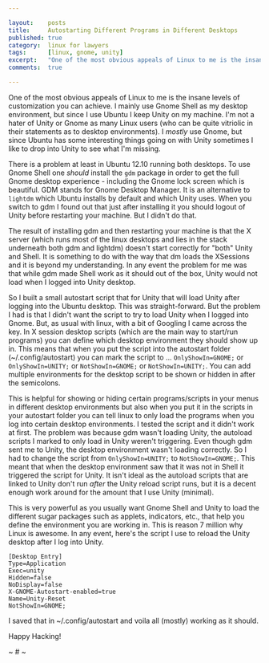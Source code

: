 ```yaml
---

layout:    posts
title:     Autostarting Different Programs in Different Desktops
published: true
category:  linux for lawyers
tags:      [linux, gnome, unity]
excerpt:   "One of the most obvious appeals of Linux to me is the insane levels of customization you can achieve. I mainly use Gnome Shell as my desktop environment, but since I use Ubuntu I keep Unity on my machine. This is how I start different programs when logging into different desktops."
comments:  true

---
```


One of the most obvious appeals of Linux to me is the insane levels of customization you can achieve. I mainly use Gnome Shell as my desktop environment, but since I use Ubuntu I keep Unity on my machine. I'm not a hater of Unity or Gnome as many Linux users (who can be quite vitriolic in their statements as to desktop environments). I *mostly* use Gnome, but since Ubuntu has some interesting things going on with Unity sometimes I like to drop into Unity to see what I'm missing.

There is a problem at least in Ubuntu 12.10 running both desktops. To use Gnome Shell one *should* install the `gdm` package in order to get the full Gnome desktop experience - including the Gnome lock screen which is beautiful. GDM stands for Gnome Desktop Manager. It is an alternative to `lightdm` which Ubuntu installs by default and which Unity uses. When you switch to gdm I found out that just after installing it you should logout of Unity before restarting your machine. But I didn't do that.

The result of installing gdm and then restarting your machine is that the X server (which runs most of the linux desktops and lies in the stack underneath both gdm and lightdm) doesn't start correctly for "both" Unity and Shell. It is something to do with the way that dm loads the XSessions and it is beyond my understanding. In any event the problem for me was that while gdm made Shell work as it should out of the box, Unity would not load when I logged into Unity desktop.

So I built a small autostart script that for Unity that will load Unity after logging into the Ubuntu desktop. This was straight-forward. But the problem I had is that I didn't want the script to try to load Unity when I logged into Gnome. But, as usual with linux, with a bit of Googling I came across the key. In X session desktop scripts (which are the main way to start/run programs) you can define which desktop environment they should show up in. This means that when you put the script into the autostart folder (~/.config/autostart) you can mark the script to ... `OnlyShowIn=GNOME;` or `OnlyShowIn=UNITY;` or `NotShowIn=GNOME;` or `NotShowIn=UNITY;`. You can add multiple environments for the desktop script to be shown or hidden in after the semicolons. 

This is helpful for showing or hiding certain programs/scripts in your menus in different desktop environments but also when you put it in the scripts in your autostart folder you can tell linux to only load the programs when you log into certain desktop environments. I tested the script and it didn't work at first. The problem was because gdm wasn't loading Unity, the autoload scripts I marked to only load in Unity weren't triggering. Even though gdm sent me to Unity, the desktop environment wasn't loading correctly. So I had to change the script from `OnlyShowIn=UNITY;` to `NotShowIn=GNOME;`. This meant that when the desktop environment saw that it was not in Shell it triggered the script for Unity. It isn't ideal as the autoload scripts that are linked to Unity don't run *after* the Unity reload script runs, but it is a decent enough work around for the amount that I use Unity (minimal). 

This is very powerful as you usually want Gnome Shell and Unity to load the different sugar packages such as applets, indicators, etc., that help you define the environment you are working in. This is reason 7 million why Linux is awesome. In any event, here's the script I use to reload the Unity desktop after I log into Unity.

    [Desktop Entry]
    Type=Application
    Exec=unity
    Hidden=false
    NoDisplay=false
    X-GNOME-Autostart-enabled=true
    Name=Unity-Reset
    NotShowIn=GNOME;

I saved that in ~/.config/autostart and voila all (mostly) working as it should. 

Happy Hacking!

~ # ~